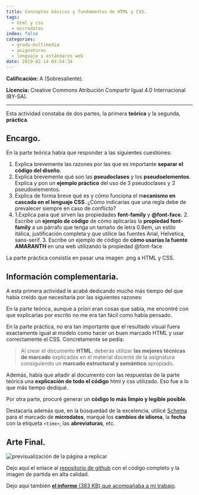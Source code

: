 ```yaml
---
title: Conceptos básicos y fundamentos de HTML y CSS.
tags:
  - html y css
  - microdatos
index: false
categories:
  - grado-multimedia
  - asignaturas
  - lenguaje y estándares web
date: 2019-02-14 05:54:34
---
```



**Calificación:** A (Sobresaliente).

**Licencia:** Creative Commons Atribución Compartir Igual 4.0 Internacional (BY-SA).

----

Esta actividad constaba de dos partes, la primera **teórica** y la segunda, **práctica**.

## Encargo.

En la parte teórica había que responder a las siguientes cuestiones:

1. Explica brevemente las razones por las que es importante **separar el código del diseño**.
2. Explica brevemente qué son las **pseudoclases** y los **pseudoelementos**. Explica y pon un **ejemplo práctico** del uso de 3 pseudoclases y 3 pseudoelementos.
3. Explica de forma breve qué es y cómo funciona el m**ecanismo en cascada en el lenguaje CSS**. ¿Cómo indicarías que una regla debe de prevalecer siempre en caso de conflicto?
4. 1.Explica para qué sirven las propiedades **font-family** y **@font-face.**
   2. Escribe un **ejemplo de código** de cómo aplicarías la **propiedad font-family** a un párrafo que tenga un tamaño de letra 0.8em, un estilo itálica, justificación completa y que utilice las fuentes Arial, Helvetica, sans-serif.
   3. Escribe un ejemplo de código de **cómo usarías la fuente AMARANTH** en una web utilizando la propiedad @font-face

La parte práctica consistía en pasar una imagen .png a HTML y CSS.

## Información complementaria.

A esta primera actividad le acabé dedicando mucho más tiempo del que había creído que necesitaría por las siguientes razones:

En la parte teórica, aunque a priori eran cosas que sabía, me encontré con que explicarlas por escrito no me era tan fácil como había pensado.

En la parte práctica, no era tan importante que el resultado visual fuera exactamente igual al modelo como hacer un buen marcado HTML y usar correctamente el CSS. Concretamente se pedía:

> Al crear el documento **HTML**, deberás utilizar **las mejores técnicas de marcado** explicadas en el material docente de la asignatura consiguiendo un **marcado estructural y semántico** apropiado.

Además, había que añadir al documento con las respuestas de la parte teórica una **explicación de todo el código** html y css utilizado. Eso fue a lo que más tiempo dediqué.

Por otra parte, procuré generar un **código lo más limpio y legible posible**.

Destacaría además que, en la búsquedad de la excelencia, utilicé [Schema](https://schema.org) para el marcado de **microdatos**, marqué los **cambios de idioma**, la **fecha** con la etiqueta `<time>`, las **abreviaturas**, etc.

## Arte Final.

![previsualización de la página a replicar](/blogArtesano/images/asignaturas/lew/pec1/buenaspracticas.png "Artículo: Buenas prácticas")

Dejo aquí el enlace al [repositorio de github](https://github.com/ArtesanoMultimedia/LEW-PEC1) con el código completo y la imagen de partida en alta calidad.

Dejo aquí también [**el informe** (383 KB) que acompañaba a mi trabajo](/blogArtesano/documents/asignaturas/lew/pec1/informe-pec1.pdf).